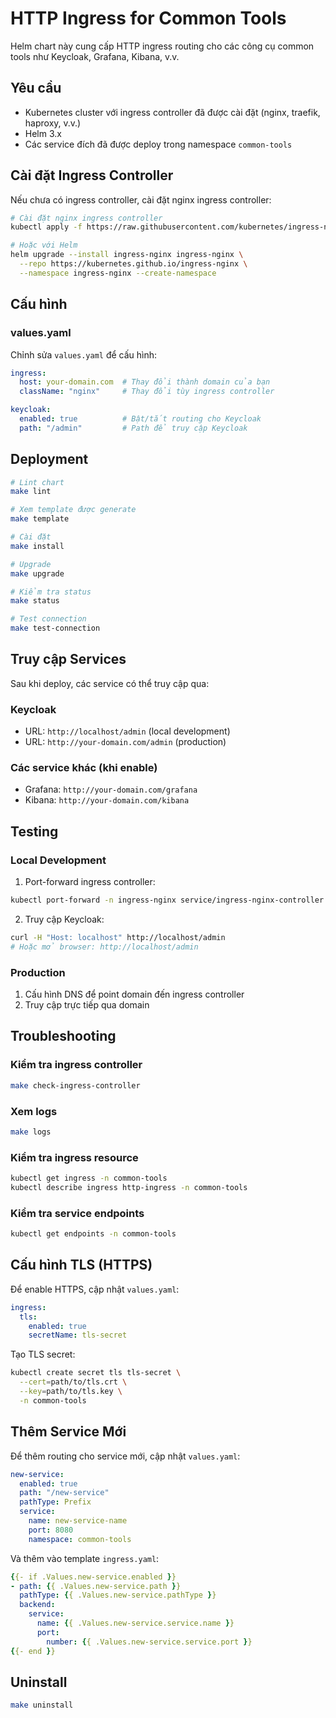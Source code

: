 # HTTP Ingress for Common Tools

Helm chart này cung cấp HTTP ingress routing cho các công cụ common tools như Keycloak, Grafana, Kibana, v.v.

## Yêu cầu

- Kubernetes cluster với ingress controller đã được cài đặt (nginx, traefik, haproxy, v.v.)
- Helm 3.x
- Các service đích đã được deploy trong namespace `common-tools`

## Cài đặt Ingress Controller

Nếu chưa có ingress controller, cài đặt nginx ingress controller:

```bash
# Cài đặt nginx ingress controller
kubectl apply -f https://raw.githubusercontent.com/kubernetes/ingress-nginx/main/deploy/static/provider/cloud/deploy.yaml

# Hoặc với Helm
helm upgrade --install ingress-nginx ingress-nginx \
  --repo https://kubernetes.github.io/ingress-nginx \
  --namespace ingress-nginx --create-namespace
```

## Cấu hình

### values.yaml

Chỉnh sửa `values.yaml` để cấu hình:

```yaml
ingress:
  host: your-domain.com  # Thay đổi thành domain của bạn
  className: "nginx"     # Thay đổi tùy ingress controller

keycloak:
  enabled: true          # Bật/tắt routing cho Keycloak
  path: "/admin"         # Path để truy cập Keycloak
```

## Deployment

```bash
# Lint chart
make lint

# Xem template được generate
make template

# Cài đặt
make install

# Upgrade
make upgrade

# Kiểm tra status
make status

# Test connection
make test-connection
```

## Truy cập Services

Sau khi deploy, các service có thể truy cập qua:

### Keycloak
- URL: `http://localhost/admin` (local development)
- URL: `http://your-domain.com/admin` (production)

### Các service khác (khi enable)
- Grafana: `http://your-domain.com/grafana`
- Kibana: `http://your-domain.com/kibana`

## Testing

### Local Development

1. Port-forward ingress controller:
```bash
kubectl port-forward -n ingress-nginx service/ingress-nginx-controller 80:80
```

2. Truy cập Keycloak:
```bash
curl -H "Host: localhost" http://localhost/admin
# Hoặc mở browser: http://localhost/admin
```

### Production

1. Cấu hình DNS để point domain đến ingress controller
2. Truy cập trực tiếp qua domain

## Troubleshooting

### Kiểm tra ingress controller
```bash
make check-ingress-controller
```

### Xem logs
```bash
make logs
```

### Kiểm tra ingress resource
```bash
kubectl get ingress -n common-tools
kubectl describe ingress http-ingress -n common-tools
```

### Kiểm tra service endpoints
```bash
kubectl get endpoints -n common-tools
```

## Cấu hình TLS (HTTPS)

Để enable HTTPS, cập nhật `values.yaml`:

```yaml
ingress:
  tls:
    enabled: true
    secretName: tls-secret
```

Tạo TLS secret:
```bash
kubectl create secret tls tls-secret \
  --cert=path/to/tls.crt \
  --key=path/to/tls.key \
  -n common-tools
```

## Thêm Service Mới

Để thêm routing cho service mới, cập nhật `values.yaml`:

```yaml
new-service:
  enabled: true
  path: "/new-service"
  pathType: Prefix
  service:
    name: new-service-name
    port: 8080
    namespace: common-tools
```

Và thêm vào template `ingress.yaml`:
```yaml
{{- if .Values.new-service.enabled }}
- path: {{ .Values.new-service.path }}
  pathType: {{ .Values.new-service.pathType }}
  backend:
    service:
      name: {{ .Values.new-service.service.name }}
      port:
        number: {{ .Values.new-service.service.port }}
{{- end }}
```

## Uninstall

```bash
make uninstall
```
